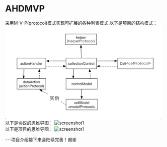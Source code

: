 # AHDMVP
采用M-V-P(protocol)模式实现可扩展的各种列表模式
以下是项目的结构模式：
![screenshot1](https://github.com/fmouer/AHDMVP/raw/master/images/MVP.png)<br>
以下是协议的思维导图：
![screenshot1](https://github.com/fmouer/AHDMVP/raw/master/images/protocol.jpeg)<br>
以下是项目的思维导图：
![screenshot1](https://github.com/fmouer/AHDMVP/raw/master/images/MVP_mindnote.jpeg)<br>

---项目介绍接下来会陆续完善！谢谢

